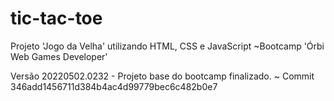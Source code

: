 # tic-tac-toe
Projeto 'Jogo da Velha' utilizando HTML, CSS e JavaScript 
~Bootcamp 'Órbi Web Games Developer'

Versão 20220502.0232 - Projeto base do bootcamp finalizado.
~ Commit 346add1456711d384b4ac4d99779bec6c482b0e7

